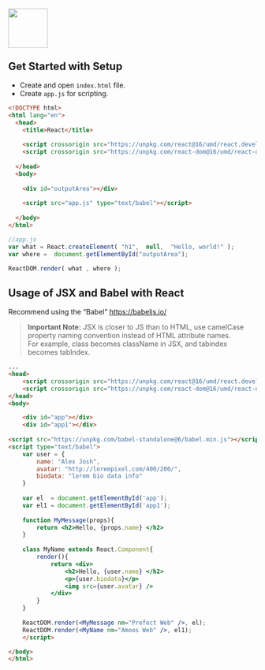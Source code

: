 # <img src="https://blog-assets.risingstack.com/2016/Jan/react_best_practices-1453211146748.png" style="position: relative; top: 5px;" height="80" /> 

## Get Started with Setup
* Create and open <code>index.html</code> file.
* Create <code>app.js</code> for scripting.
```html
<!DOCTYPE html>
<html lang="en">
  <head>
    <title>React</title>
	
    <script crossorigin src="https://unpkg.com/react@16/umd/react.development.js"></script>
    <script crossorigin src="https://unpkg.com/react-dom@16/umd/react-dom.development.js"></script>
    
  </head>
  <body>
  
    <div id="outputArea"></div>
    
	<script src="app.js" type="text/babel"></script>
	
  </body>
</html>
```


```javascript
//app.js
var what = React.createElement( "h1",  null,  "Hello, world!" );
var where =  document.getElementById("outputArea");

ReactDOM.render( what , where );
```



## Usage of JSX and Babel with React
Recommend using the “Babel” https://babeljs.io/ 

<blockquote>
<b>Important Note:</b> 
JSX is closer to JS than to HTML, use camelCase property naming convention instead of HTML attribute names.
<br/>
For example, class becomes className in JSX, and tabindex becomes tabIndex.
</blockquote>



```html
...
<head>
	<script crossorigin src="https://unpkg.com/react@16/umd/react.development.js"></script>
	<script crossorigin src="https://unpkg.com/react-dom@16/umd/react-dom.development.js"></script>
</head>
<body>	

	<div id="app"></div>
	<div id="app1"></div>
	
<script src="https://unpkg.com/babel-standalone@6/babel.min.js"></script>
<script type="text/babel">
	var user = {
		name: "Alex Josh",
		avatar: "http://lorempixel.com/400/200/",
		biodata: "lorem bio data info"
	}
	
	var el  = document.getElementById('app');
	var el1 = document.getElementById('app1');
	
	function MyMessage(props){
		return <h2>Hello, {props.name} </h2>
	}
	
	class MyName extends React.Component{
		render(){
			return <div>
				<h2>Hello, {user.name} </h2>
				<p>{user.biodata}</p>
				<img src={user.avatar} />
			</div>
		}
	}
	
	ReactDOM.render(<MyMessage nm="Prefect Web" />, el);
	ReactDOM.render(<MyName nm="Amoos Web" />, el1);
	</script>

</body>
</html>
```